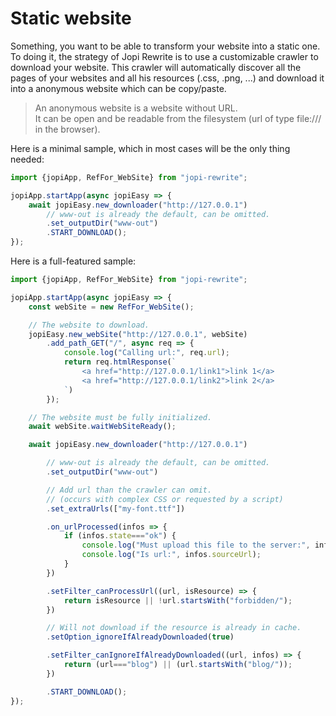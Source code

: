 # Static website

Something, you want to be able to transform your website into a static one. To doing it, the strategy of Jopi Rewrite is to use a customizable crawler to download your website. This crawler will automatically discover all the pages of your websites and all his resources (.css, .png, ...) and download it into a anonymous website which can be copy/paste.

> An anonymous website is a website without URL.  
> It can be open and be readable from the filesystem (url of type file:/// in the browser).

Here is a minimal sample, which in most cases will be the only thing needed:

```typescript
import {jopiApp, RefFor_WebSite} from "jopi-rewrite";

jopiApp.startApp(async jopiEasy => {
    await jopiEasy.new_downloader("http://127.0.0.1")
        // www-out is already the default, can be omitted.
        .set_outputDir("www-out")
        .START_DOWNLOAD();
});
```

Here is a full-featured sample:

```typescript
import {jopiApp, RefFor_WebSite} from "jopi-rewrite";

jopiApp.startApp(async jopiEasy => {
    const webSite = new RefFor_WebSite();

    // The website to download.
    jopiEasy.new_webSite("http://127.0.0.1", webSite)
        .add_path_GET("/", async req => {
            console.log("Calling url:", req.url);
            return req.htmlResponse(`
                <a href="http://127.0.0.1/link1">link 1</a>
                <a href="http://127.0.0.1/link2">link 2</a>
            `)
        });

    // The website must be fully initialized.
    await webSite.waitWebSiteReady();

    await jopiEasy.new_downloader("http://127.0.0.1")

        // www-out is already the default, can be omitted.
        .set_outputDir("www-out")

        // Add url than the crawler can omit.
        // (occurs with complex CSS or requested by a script)
        .set_extraUrls(["my-font.ttf"])

        .on_urlProcessed(infos => {
            if (infos.state==="ok") {
                console.log("Must upload this file to the server:", infos.cacheKey);
                console.log("Is url:", infos.sourceUrl);
            }
        })

        .setFilter_canProcessUrl((url, isResource) => {
            return isResource || !url.startsWith("forbidden/");
        })

        // Will not download if the resource is already in cache.
        .setOption_ignoreIfAlreadyDownloaded(true)

        .setFilter_canIgnoreIfAlreadyDownloaded((url, infos) => {
            return (url==="blog") || (url.startsWith("blog/"));
        })

        .START_DOWNLOAD();
});
```


